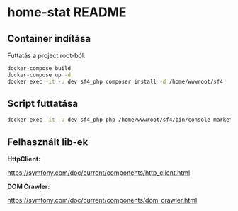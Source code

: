 # home-stat README

## Container indítása

Futtatás a project root-ból:

```bash
docker-compose build
docker-compose up -d
docker exec -it -u dev sf4_php composer install -d /home/wwwroot/sf4
```

## Script futtatása

```bash
docker exec -it -u dev sf4_php php /home/wwwroot/sf4/bin/console market-stat:update
```

## Felhasznált lib-ek

__HttpClient:__

https://symfony.com/doc/current/components/http_client.html

__DOM Crawler:__

https://symfony.com/doc/current/components/dom_crawler.html
